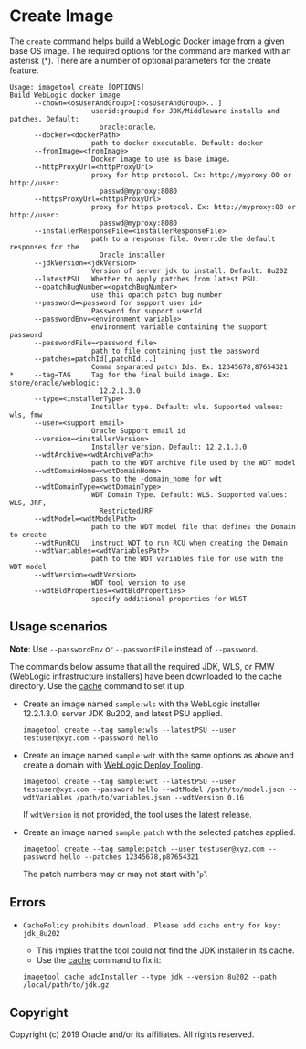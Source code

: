 # Create Image

The `create` command helps build a WebLogic Docker image from a given base OS image. The required options for the command
are marked with an asterisk (*). There are a number of optional parameters for the create feature.

```
Usage: imagetool create [OPTIONS]
Build WebLogic docker image
      --chown=<osUserAndGroup>[:<osUserAndGroup>...]
                    userid:groupid for JDK/Middleware installs and patches. Default:
                      oracle:oracle.
      --docker=<dockerPath>
                    path to docker executable. Default: docker
      --fromImage=<fromImage>
                    Docker image to use as base image.
      --httpProxyUrl=<httpProxyUrl>
                    proxy for http protocol. Ex: http://myproxy:80 or http://user:
                      passwd@myproxy:8080
      --httpsProxyUrl=<httpsProxyUrl>
                    proxy for https protocol. Ex: http://myproxy:80 or http://user:
                      passwd@myproxy:8080
      --installerResponseFile=<installerResponseFile>
                    path to a response file. Override the default responses for the
                      Oracle installer
      --jdkVersion=<jdkVersion>
                    Version of server jdk to install. Default: 8u202
      --latestPSU   Whether to apply patches from latest PSU.
      --opatchBugNumber=<opatchBugNumber>
                    use this opatch patch bug number
      --password=<password for support user id>
                    Password for support userId
      --passwordEnv=<environment variable>
                    environment variable containing the support password
      --passwordFile=<password file>
                    path to file containing just the password
      --patches=patchId[,patchId...]
                    Comma separated patch Ids. Ex: 12345678,87654321
*     --tag=TAG     Tag for the final build image. Ex: store/oracle/weblogic:
                      12.2.1.3.0
      --type=<installerType>
                    Installer type. Default: wls. Supported values: wls, fmw
      --user=<support email>
                    Oracle Support email id
      --version=<installerVersion>
                    Installer version. Default: 12.2.1.3.0
      --wdtArchive=<wdtArchivePath>
                    path to the WDT archive file used by the WDT model
      --wdtDomainHome=<wdtDomainHome>
                    pass to the -domain_home for wdt
      --wdtDomainType=<wdtDomainType>
                    WDT Domain Type. Default: WLS. Supported values: WLS, JRF,
                      RestrictedJRF
      --wdtModel=<wdtModelPath>
                    path to the WDT model file that defines the Domain to create
      --wdtRunRCU   instruct WDT to run RCU when creating the Domain
      --wdtVariables=<wdtVariablesPath>
                    path to the WDT variables file for use with the WDT model
      --wdtVersion=<wdtVersion>
                    WDT tool version to use
      --wdtBldProperties=<wdtBldProperties>
                    specify additional properties for WLST
```

## Usage scenarios

**Note**: Use `--passwordEnv` or `--passwordFile` instead of `--password`.

The commands below assume that all the required JDK, WLS, or FMW (WebLogic infrastructure installers) have been downloaded
 to the cache directory. Use the [cache](cache.md) command to set it up.

- Create an image named `sample:wls` with the WebLogic installer 12.2.1.3.0, server JDK 8u202, and latest PSU applied.
    ```
    imagetool create --tag sample:wls --latestPSU --user testuser@xyz.com --password hello
    ```

- Create an image named `sample:wdt` with the same options as above and create a domain with [WebLogic Deploy Tooling](https://github.com/oracle/weblogic-deploy-tooling).
    ```
    imagetool create --tag sample:wdt --latestPSU --user testuser@xyz.com --password hello --wdtModel /path/to/model.json --wdtVariables /path/to/variables.json --wdtVersion 0.16
    ```
    If `wdtVersion` is not provided, the tool uses the latest release.

- Create an image named `sample:patch` with the selected patches applied.
    ```
    imagetool create --tag sample:patch --user testuser@xyz.com --password hello --patches 12345678,p87654321
    ```
    The patch numbers may or may not start with '`p`'.

## Errors

- `CachePolicy prohibits download. Please add cache entry for key: jdk_8u202`

   - This implies that the tool could not find the JDK installer in its cache.
   - Use the [cache](cache.md) command to fix it:
    ```
    imagetool cache addInstaller --type jdk --version 8u202 --path /local/path/to/jdk.gz
    ```
## Copyright
Copyright (c) 2019 Oracle and/or its affiliates. All rights reserved.
